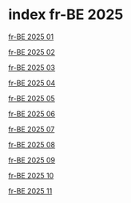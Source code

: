 # index fr-BE 2025

<a href="./01">fr-BE 2025 01</a>

<a href="./02">fr-BE 2025 02</a>

<a href="./03">fr-BE 2025 03</a>

<a href="./04">fr-BE 2025 04</a>

<a href="./05">fr-BE 2025 05</a>

<a href="./06">fr-BE 2025 06</a>

<a href="./07">fr-BE 2025 07</a>

<a href="./08">fr-BE 2025 08</a>

<a href="./09">fr-BE 2025 09</a>

<a href="./10">fr-BE 2025 10</a>

<a href="./11">fr-BE 2025 11</a>
